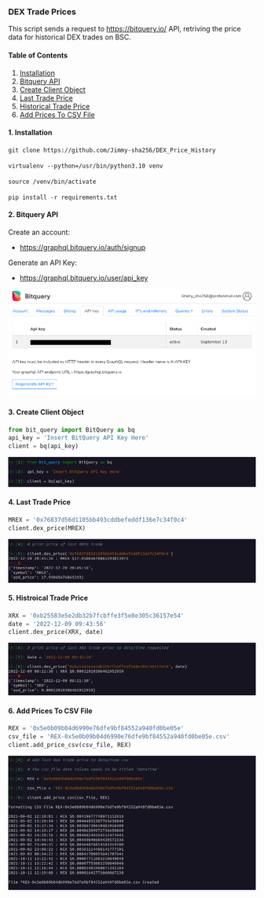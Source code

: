 ### DEX Trade Prices

This script sends a request to https://bitquery.io/ API, retriving the price data for historical DEX trades on BSC.

#### Table of Contents  
1. [Installation](#installation)
2. [Bitquery API](#bitquery_api)
3. [Create Client Object](#client_object)
4. [Last Trade Price](#last_price)
5. [Historical Trade Price](#historical_price)
6. [Add Prices To CSV File](#add_price_csv)

<a name="installation"/>

#### 1. Installation 

```shell
git clone https://github.com/Jimmy-sha256/DEX_Price_History

virtualenv --python=/usr/bin/python3.10 venv

source /venv/bin/activate

pip install -r requirements.txt
```

<a name="bitquery_api"/>

#### 2. Bitquery API

Create an account: 
* https://graphql.bitquery.io/auth/signup

Generate an API Key: 
* https://graphql.bitquery.io/user/api_key


![](images/api_key.png)


<a name="client_object"/>

#### 3. Create Client Object

```py
from bit_query import BitQuery as bq
api_key = 'Insert BitQuery API Key Here' 
client = bq(api_key)
```

![](images/client_object.png)

<a name="last_price"/>

#### 4. Last Trade Price

```py
MREX = '0x76837d56d1105bb493cddbefeddf136e7c34f0c4'
client.dex_price(MREX)
```

![](images/last_trade.png)

<a name="historical_price"/>

#### 5. Histroical Trade Price

```py
XRX = '0xb25583e5e2db32b7fcbffe3f5e8e305c36157e54' 
date = '2022-12-09 09:43:56' 
client.dex_price(XRX, date)
```

![](images/last_price_prior_date.png)


<a name="add_price_csv"/>

#### 6. Add Prices To CSV File

```py
REX = '0x5e0b09b04d6990e76dfe9bf84552a940fd0be05e' 
csv_file = 'REX-0x5e0b09b04d6990e76dfe9bf84552a940fd0be05e.csv' 
client.add_price_csv(csv_file, REX) 
```

![](images/format_csv.png)